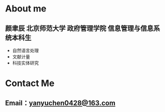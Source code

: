 # About me

## 颜聿辰 北京师范大学 政府管理学院 信息管理与信息系统本科生
+ 自然语言处理
+ 文献计量
+ 科技实体研究


# Contact Me
## Email：yanyuchen0428@163.com

<!---
Bonsior-yyc/Bonsior-yyc is a ✨ special ✨ repository because its `README.md` (this file) appears on your GitHub profile.
You can click the Preview link to take a look at your changes.
--->
